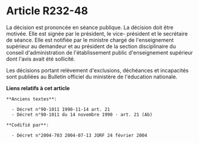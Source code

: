 # Article R232-48

La décision est prononcée en séance publique. La décision doit être motivée. Elle est signée par le président, le vice-
président et le secrétaire de séance. Elle est notifiée par le ministre chargé de l'enseignement supérieur au demandeur et au
président de la section disciplinaire du conseil d'administration de l'établissement public d'enseignement supérieur dont
l'avis avait été sollicité.

Les décisions portant relèvement d'exclusions, déchéances et incapacités sont publiées au Bulletin officiel du ministère de
l'éducation nationale.

**Liens relatifs à cet article**

	**Anciens textes**:

	  - Décret n°90-1011 1990-11-14 art. 21
	  - Décret n°90-1011 du 14 novembre 1990 - art. 21 (Ab)

	**Codifié par**:

	  - Décret n°2004-703 2004-07-13 JORF 24 février 2004
